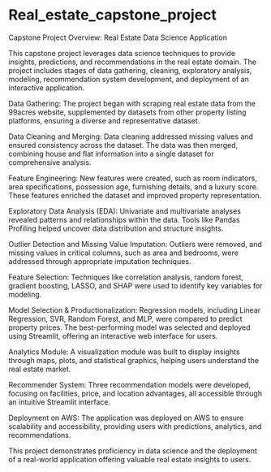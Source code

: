 # Real_estate_capstone_project
Capstone Project Overview: Real Estate Data Science Application

This capstone project leverages data science techniques to provide insights, predictions, and recommendations in the real estate domain. The project includes stages of data gathering, cleaning, exploratory analysis, modeling, recommendation system development, and deployment of an interactive application.

Data Gathering:
The project began with scraping real estate data from the 99acres website, supplemented by datasets from other property listing platforms, ensuring a diverse and representative dataset.

Data Cleaning and Merging:
Data cleaning addressed missing values and ensured consistency across the dataset. The data was then merged, combining house and flat information into a single dataset for comprehensive analysis.

Feature Engineering:
New features were created, such as room indicators, area specifications, possession age, furnishing details, and a luxury score. These features enriched the dataset and improved property representation.

Exploratory Data Analysis (EDA):
Univariate and multivariate analyses revealed patterns and relationships within the data. Tools like Pandas Profiling helped uncover data distribution and structure insights.

Outlier Detection and Missing Value Imputation:
Outliers were removed, and missing values in critical columns, such as area and bedrooms, were addressed through appropriate imputation techniques.

Feature Selection:
Techniques like correlation analysis, random forest, gradient boosting, LASSO, and SHAP were used to identify key variables for modeling.

Model Selection & Productionalization:
Regression models, including Linear Regression, SVR, Random Forest, and MLP, were compared to predict property prices. The best-performing model was selected and deployed using Streamlit, offering an interactive web interface for users.

Analytics Module:
A visualization module was built to display insights through maps, plots, and statistical graphics, helping users understand the real estate market.

Recommender System:
Three recommendation models were developed, focusing on facilities, price, and location advantages, all accessible through an intuitive Streamlit interface.

Deployment on AWS:
The application was deployed on AWS to ensure scalability and accessibility, providing users with predictions, analytics, and recommendations.

This project demonstrates proficiency in data science and the deployment of a real-world application offering valuable real estate insights to users.
